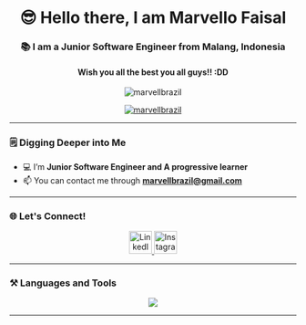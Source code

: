 <h1 align="center">😎 Hello there, I am Marvello Faisal</h1>
<h3 align="center">📚 I am a Junior Software Engineer from Malang, Indonesia</h3>
<h4 align="center">Wish you all the best you all guys!! :DD</h4>

<p align="center">
  <img src="https://komarev.com/ghpvc/?username=marvellbrazil&label=Profile%20views&color=7F00FF&style=for-the-badge" alt="marvellbrazil" />
</p>

<p align="center">
  <a href="https://github.com/ryo-ma/github-profile-trophy">
    <img src="https://github-profile-trophy.vercel.app/?username=marvellbrazil&theme=radical&no-frame=true&no-bg=true&margin-w=4" alt="marvellbrazil" />
  </a>
</p>

---

### 🗒️ Digging Deeper into Me
- 💻 I’m **Junior Software Engineer and A progressive learner**
- 📫 You can contact me through **marvellbrazil@gmail.com**

---

### 🌐 Let's Connect!
<p align="center">
  <a href="https://linkedin.com/in/](https://www.linkedin.com/in/marvello-faisal-912132318/" target="_blank">
    <img src="https://skillicons.dev/icons?i=linkedin" height="40" alt="LinkedIn"/>
  </a>
  <a href="https://instagram.com/akufaisal._" target="_blank">
    <img src="https://skillicons.dev/icons?i=instagram" height="40" alt="Instagram"/>
  </a>
</p>

---

### ⚒️ Languages and Tools
<p align="center">
  <img src="https://skillicons.dev/icons?i=androidstudio,bash,bootstrap,css,cloudflare,devto,discord,dotnet,figma,googlecloud,git,gitlab,github,gmail,godot,html,idea,instagram,java,javascript,kali,laravel,linkedin,linux,markdown,mysql,neovim,nodejs,notion,npm,php,phpstorm,powershell,python,sqlite,svg,sass,stackoverflow,symfony,tailwind,twitter,vim,vscode,vercel,visualstudio,vite,windows,wordpress" />
</p>

---
